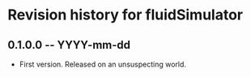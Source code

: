 # Revision history for fluidSimulator

## 0.1.0.0  -- YYYY-mm-dd

* First version. Released on an unsuspecting world.
